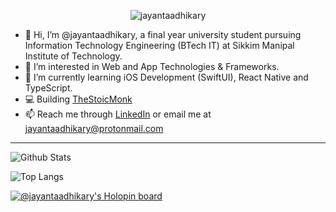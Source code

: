 
<p align="center"> <img src="https://komarev.com/ghpvc/?username=jayantaadhikary&label=Profile%20views&color=4fb589&style=flat" alt="jayantaadhikary" /> </p>

- 👋 Hi, I’m @jayantaadhikary, a final year university student pursuing Information Technology Engineering (BTech IT) at Sikkim Manipal Institute of Technology.
- 👀 I’m interested in Web and App Technologies & Frameworks.
- 🌱 I’m currently learning iOS Development (SwiftUI), React Native and TypeScript.
- 💻 Building [TheStoicMonk](https://github.com/jayantaadhikary/TheStoicMonk)
- 📫 Reach me through [LinkedIn](https://www.linkedin.com/in/jayanta-adhikary/) or email me at jayantaadhikary@protonmail.com

---

![Github Stats](https://github-readme-stats.vercel.app/api?username=jayantaadhikary&show_icons=true&theme=nightowl&locale=en)

![Top Langs](https://github-readme-stats.vercel.app/api/top-langs/?username=jayantaadhikary&theme=nightowl)

[![@jayantaadhikary's Holopin board](https://holopin.me/jayantaadhikary)](https://holopin.io/@jayantaadhikary)




<!---

<p><img align="center" src="https://github-readme-streak-stats.herokuapp.com/?user=jayantaadhikary&theme=nightowl" alt="jayantaadhikary" /></p>

jayantaadhikary/jayantaadhikary is a ✨ special ✨ repository because its `README.md` (this file) appears on your GitHub profile.
You can click the Preview link to take a look at your changes.
--->
